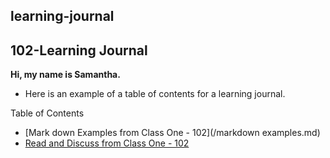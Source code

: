 ## learning-journal

## 102-Learning Journal

**Hi, my name is Samantha.**


- Here is an example of a table of contents for a learning journal.

Table of Contents


- [Mark down Examples from Class One - 102](/markdown examples.md)
- [Read and Discuss from Class One - 102](/DISCUSSION.md)

